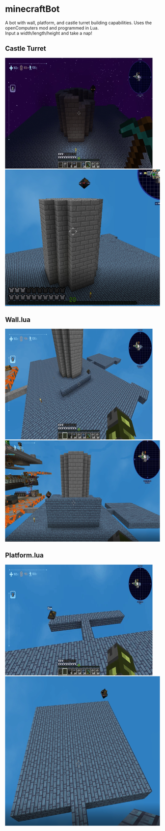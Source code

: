 # minecraftBot
A bot with wall, platform, and castle turret building capabilities. Uses the openComputers mod and programmed in Lua.<br/>
Input a width/length/height and take a nap!

## Castle Turret
![](https://github.com/KonoPowa/minecraftBot/blob/main/readmeAssets/castleTurret.gif)
![](https://github.com/KonoPowa/minecraftBot/blob/main/readmeAssets/castleTurret.PNG)

## Wall.lua
![](https://github.com/KonoPowa/minecraftBot/blob/main/readmeAssets/wall.gif)
![](https://github.com/KonoPowa/minecraftBot/blob/main/readmeAssets/wall.PNG)

## Platform.lua
![](https://github.com/KonoPowa/minecraftBot/blob/main/readmeAssets/platform.gif)
![](https://github.com/KonoPowa/minecraftBot/blob/main/readmeAssets/platform.PNG)

